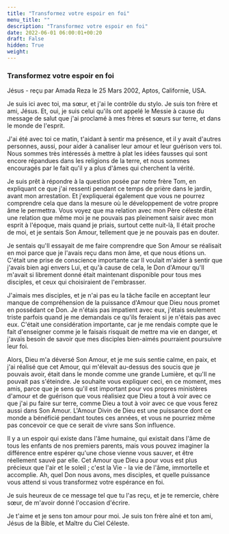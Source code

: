 ```yaml
---
title: "Transformez votre espoir en foi"
menu_title: ""
description: "Transformez votre espoir en foi"
date: 2022-06-01 06:00:01+00:20
draft: False
hidden: True
weight:
---
```

### Transformez votre espoir en foi

Jésus - reçu par Amada Reza le 25 Mars 2002, Aptos, Californie, USA.

Je suis ici avec toi, ma sœur, et j'ai le contrôle du stylo. Je suis ton frère et ami, Jésus. Et, oui, je suis celui qu'ils ont appelé le Messie à cause du message de salut que j'ai proclamé à mes frères et sœurs sur terre, et dans le monde de l'esprit.

J'ai été avec toi ce matin, t'aidant à sentir ma présence, et il y avait d'autres personnes, aussi, pour aider à canaliser leur amour et leur guérison vers toi. Nous sommes très intéressés à mettre à plat les idées fausses qui sont encore répandues dans les religions de la terre, et nous sommes encouragés par le fait qu'il y a plus d'âmes qui cherchent la vérité.

Je suis prêt à répondre à la question posée par notre frère Tom, en expliquant ce que j'ai ressenti pendant ce temps de prière dans le jardin, avant mon arrestation. Et j'expliquerai également que vous ne pourrez comprendre cela que dans la mesure où le développement de votre propre âme le permettra. Vous voyez que ma relation avec mon Père céleste était une relation que même moi je ne pouvais pas pleinement saisir avec mon esprit à l'époque, mais quand je priais, surtout cette nuit-là, Il était proche de moi, et je sentais Son Amour, tellement que je ne pouvais pas en douter.

Je sentais qu'Il essayait de me faire comprendre que Son Amour se réalisait en moi parce que je l'avais reçu dans mon âme, et que nous étions un. C'était une prise de conscience importante car Il voulait m'aider à sentir que j'avais bien agi envers Lui, et qu'à cause de cela, le Don d'Amour qu'Il m'avait si librement donné était maintenant disponible pour tous mes disciples, et ceux qui choisiraient de l'embrasser.

J'aimais mes disciples, et je n'ai pas eu la tâche facile en acceptant leur manque de compréhension de la puissance d'Amour que Dieu nous promet en possédant ce Don. Je n'étais pas impatient avec eux, j'étais seulement triste parfois quand je me demandais ce qu'ils feraient si je n'étais pas avec eux. C'était une considération importante, car je me rendais compte que le fait d'enseigner comme je le faisais risquait de mettre ma vie en danger, et j'avais besoin de savoir que mes disciples bien-aimés pourraient poursuivre leur foi.

Alors, Dieu m'a déversé Son Amour, et je me suis sentie calme, en paix, et j'ai réalisé que cet Amour, qui m'élevait au-dessus des soucis que je pouvais avoir, était dans le monde comme une grande Lumière, et qu'Il ne pouvait pas s'éteindre. Je souhaite vous expliquer ceci, en ce moment, mes amis, parce que je sens qu'il est important pour vos propres ministères d'amour et de guérison que vous réalisiez que Dieu a tout à voir avec ce que j'ai pu faire sur terre, comme Dieu a tout à voir avec ce que vous ferez aussi dans Son Amour. L'Amour Divin de Dieu est une puissance dont ce monde a bénéficié pendant toutes ces années, et vous ne pourriez même pas concevoir ce que ce serait de vivre sans Son influence.

Il y a un espoir qui existe dans l'âme humaine, qui existait dans l'âme de tous les enfants de nos premiers parents, mais vous pouvez imaginer la différence entre espérer qu'une chose vienne vous sauver, et être réellement sauvé par elle. Cet Amour que Dieu a pour vous est plus précieux que l'air et le soleil ; c'est la Vie - la vie de l'âme, immortelle et accomplie. Ah, quel Don nous avons, mes disciples, et quelle puissance vous attend si vous transformez votre espérance en foi.

Je suis heureux de ce message tel que tu l'as reçu, et je te remercie, chère sœur, de m'avoir donné l'occasion d'écrire.

Je t'aime et je sens ton amour pour moi. Je suis ton frère aîné et ton ami, Jésus de la Bible, et Maître du Ciel Céleste.
